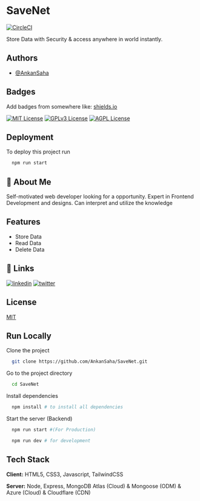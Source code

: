 # SaveNet

[![CircleCI](https://dl.circleci.com/status-badge/img/gh/AnkanSaha/SaveNet/tree/main.svg?style=svg)](https://dl.circleci.com/status-badge/redirect/gh/AnkanSaha/SaveNet/tree/main)

Store Data with Security & access anywhere in world instantly.

## Authors

- [@AnkanSaha](https://www.github.com/AnkanSaha)

## Badges

Add badges from somewhere like: [shields.io](https://shields.io/)

[![MIT License](https://img.shields.io/badge/License-MIT-green.svg)](https://choosealicense.com/licenses/mit/)
[![GPLv3 License](https://img.shields.io/badge/License-GPL%20v3-yellow.svg)](https://opensource.org/licenses/)
[![AGPL License](https://img.shields.io/badge/license-AGPL-blue.svg)](http://www.gnu.org/licenses/agpl-3.0)

## Deployment

To deploy this project run

```bash
  npm run start
```

## 🚀 About Me

Self-motivated web developer looking for a opportunity. Expert in Frontend Development and designs. Can interpret and utilize the knowledge

## Features

- Store Data
- Read Data
- Delete Data

## 🔗 Links

[![linkedin](https://img.shields.io/badge/linkedin-0A66C2?style=for-the-badge&logo=linkedin&logoColor=white)](https://www.linkedin.com/in/ankansaha-)
[![twitter](https://img.shields.io/badge/twitter-1DA1F2?style=for-the-badge&logo=twitter&logoColor=white)](https://twitter.com/theankansaha)

## License

[MIT](https://choosealicense.com/licenses/mit/)

## Run Locally

Clone the project

```bash
  git clone https://github.com/AnkanSaha/SaveNet.git
```

Go to the project directory

```bash
  cd SaveNet
```

Install dependencies

```bash
  npm install # to install all dependencies
```

Start the server (Backend)

```bash
  npm run start #(For Production)
```

```bash
  npm run dev # for development
```

## Tech Stack

**Client:** HTML5, CSS3, Javascript, TailwindCSS

**Server:** Node, Express, MongoDB Atlas (Cloud) & Mongoose (ODM) & Azure (Cloud) & Cloudflare (CDN)
